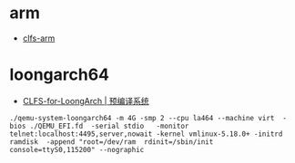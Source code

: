 

# arm
- [clfs-arm](https://github.com/LeeKyuHyuk/clfs-arm)

# loongarch64
- [CLFS-for-LoongArch | 预编译系统](https://github.com/sunhaiyong1978/CLFS-for-LoongArch)

```
./qemu-system-loongarch64 -m 4G -smp 2 --cpu la464 --machine virt  -bios ./QEMU_EFI.fd  -serial stdio   -monitor telnet:localhost:4495,server,nowait -kernel vmlinux-5.18.0+ -initrd ramdisk  -append "root=/dev/ram  rdinit=/sbin/init console=ttyS0,115200" --nographic

```
